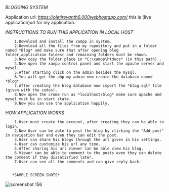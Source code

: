 *BLOGGING SYSTEM*


Application url: *https://oletirevanth6.000webhostapp.com/*  this is (live application)url for my application.

 *INSTRUCTIONS TO RUN THIS APPLICATION IN LOCAL HOST*
      
        1.Download and install the xampp in system.
        2.Download all the files from my repository and put in a folder named *Blog* amd make sure that after opening blog			  folder,application foldesr and remaining folders must be shown.
        3.Now copy the folder place in *C:\xampp\htdocs* (in this path) .
        4.Now open the xampp control panel and start the apache server and mysql.
        5.After starting click on the admin besides the mysql.
        6.You will get the php my admin now create the database named *blog*.
        7.After creating the blog database now import the *blog.sql* file (given with the codes).
        8.Now open the crome run as *localhost/blog* make sure apache and mysql must be in start state.
        9.Now you can use the application happily.
        
 *HOW APPLICATION WORKS*
      
        1.User must create the account, after creating they can be able to login.
        2.Now User can be able to post the blog by clicking the "Add post" in navigation bar and even they can edit the post.
        3.User can share his blogs through the url given in his settings.
        4.User can customize his url any time.
        5.After sharing his url viewer can be able view his blog.
        6.Viewer can be able to comment to the posts even they can delete the comment if they dissatisfied later.
        7.User can see all the comments and can give reply back.
        
        
       *SAMPLE SCREEN SHOTS*
       
![screenshot 156](https://user-images.githubusercontent.com/28429834/48701011-779b4b80-ec13-11e8-8abd-8c208b967dfd.png)





